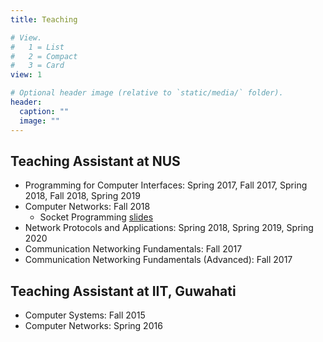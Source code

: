 ```yaml
---
title: Teaching

# View.
#   1 = List
#   2 = Compact
#   3 = Card
view: 1

# Optional header image (relative to `static/media/` folder).
header:
  caption: ""
  image: ""
---
```

## Teaching Assistant at NUS

* Programming for Computer Interfaces: Spring 2017, Fall 2017, Spring 2018, Fall 2018, Spring 2019
* Computer Networks: Fall 2018 
	* Socket Programming [slides](files/socket_programming.pptx)
* Network Protocols and Applications: Spring 2018, Spring 2019, Spring 2020
* Communication Networking Fundamentals: Fall 2017
* Communication Networking Fundamentals (Advanced): Fall 2017

## Teaching Assistant at IIT, Guwahati

* Computer Systems: Fall 2015
* Computer Networks: Spring 2016
